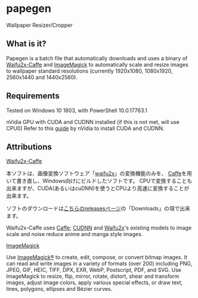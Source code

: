 # papegen
Wallpaper Resizer/Cropper

## What is it?
Papegen is a batch file that automatically downloads and uses a binary of [Waifu2x-Caffe](https://github.com/lltcggie/waifu2x-caffe) and [ImageMagick](https://github.com/ImageMagick/ImageMagick) to automatically scale and resize images to wallpaper standard resolutions (currently 1920x1080, 1080x1920, 2560x1440 and 1440x2560).

## Requirements
Tested on Windows 10 1803, with PowerShell 10.0.17763.1

nVidia GPU with CUDA and CUDNN installed (if this is not met, will use CPU0)
Refer to this [guide](https://docs.nvidia.com/deeplearning/sdk/cudnn-install/index.html#install-windows) by nVidia to install CUDA and CUDNN.

## Attributions
[Waifu2x-Caffe](https://github.com/lltcggie/waifu2x-caffe)

本ソフトは、画像変換ソフトウェア「[waifu2x](https://github.com/nagadomi/waifu2x)」の変換機能のみを、
[Caffe](http://caffe.berkeleyvision.org/)を用いて書き直し、Windows向けにビルドしたソフトです。
CPUで変換することも出来ますが、CUDA(あるいはcuDNN)を使うとCPUより高速に変換することが出来ます。

ソフトのダウンロードは[こちらのreleasesページ](https://github.com/lltcggie/waifu2x-caffe/releases)の「Downloads」の項で出来ます。

Waifu2x-Caffe uses [Caffe](https://caffe.berkeleyvision.org/); [CUDNN](https://developer.nvidia.com/cudnn) and [Waifu2x](https://github.com/nagadomi/waifu2x)'s existing models to image scale and noise reduce anime and manga style images.

[ImageMagick](https://github.com/ImageMagick/ImageMagick)

Use [ImageMagick®](https://imagemagick.org/) to create, edit, compose, or convert bitmap images. It can read and write images in a variety of formats (over 200) including PNG, JPEG, GIF, HEIC, TIFF, DPX, EXR, WebP, Postscript, PDF, and SVG. Use ImageMagick to resize, flip, mirror, rotate, distort, shear and transform images, adjust image colors, apply various special effects, or draw text, lines, polygons, ellipses and Bézier curves.

